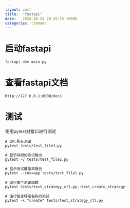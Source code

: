 ```yaml
---
layout: post
title:  "fastapi"
date:   2024-10-31 20:35:35 +0800
categories: command
---
```


# 启动fastapi

```
fastapi dev main.py
```

# 查看fastapi文档

```
http://127.0.0.1:8000/docs
```

# 测试
使用pytest对接口进行测试
```
# 运行所有测试
pytest tests/test_file1.py

# 显示详细的测试输出
pytest -v tests/test_file2.py

# 显示测试覆盖率报告
pytest --cov=app tests/test_file1.py

# 运行单个测试函数
pytest tests/test_strategy_ctl.py::test_create_strategy

# 运行包含特定名称的测试
pytest -k "create" tests/test_strategy_ctl.py
```

